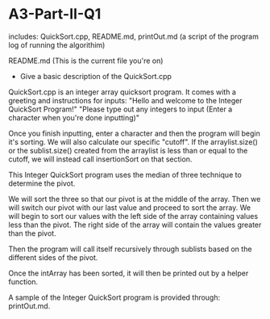 # A3-Part-II-Q1
includes: QuickSort.cpp, README.md, printOut.md (a script of the program log of running the algorithim)

README.md (This is the current file you're on)
  - Give a basic description of the QuickSort.cpp

QuickSort.cpp is an integer array quicksort program.
It comes with a greeting and instructions for inputs: 
"Hello and welcome to the Integer QuickSort Program!"
"Please type out any integers to input (Enter a character when you're done inputting)"

Once you finish inputting, enter a character and then the program will begin it's sorting.
We will also calculate our specific "cutoff".
If the arraylist.size() or the sublist.size() created from the arraylist is less than or equal to the cutoff, we will instead call insertionSort on that section.

This Integer QuickSort program uses the median of three technique to determine the pivot.

We will sort the three so that our pivot is at the middle of the array.
Then we will switch our pivot with our last value and proceed to sort the array.
We will begin to sort our values with the left side of the array containing values less than the pivot.
The right side of the array will contain the values greater than the pivot.

Then the program will call itself recursively through sublists based on the different sides of the pivot.

Once the intArray has been sorted, it will then be printed out by a helper function.

A sample of the Integer QuickSort program is provided through: printOut.md.
